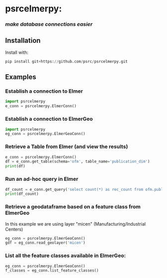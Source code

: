 # psrcelmerpy: 
### *make database connections easier*

## Installation
Install with:
```python
pip install git+https://github.com/psrc/psrcelmerpy.git
```

## Examples

### Establish a connection to Elmer
```python
import psrcelmerpy
e_conn = psrcelmerpy.ElmerConn()
```

### Establish a connection to ElmerGeo
```python
import psrcelmerpy
eg_conn = psrcelmerpy.ElmerGeoConn()
```

### Retrieve a Table from Elmer (and view the results)
```python
e_conn = psrcelmerpy.ElmerConn()
df = e_conn.get_table(schema='ofm', table_name='publication_dim')
print(df)
```


### Run an ad-hoc query in Elmer 
```python
df_count = e_conn.get_query('select count(*) as rec_count from ofm.publication_dim')
print(df_count)
```

### Retrieve a geodataframe based on a feature class from ElmerGeo
In this example we are using layer "micen" (Manufacturing/Industrial Centers)
```python
eg_conn = psrcelmerpy.ElmerGeoConn()
gdf = eg_conn.read_geolayer('micen')
```

### List all the feature classes available in ElmerGeo:
```python
eg_conn = psrcelmerpy.ElmerGeoConn()
f_classes = eg_conn.list_feature_classes()
```
